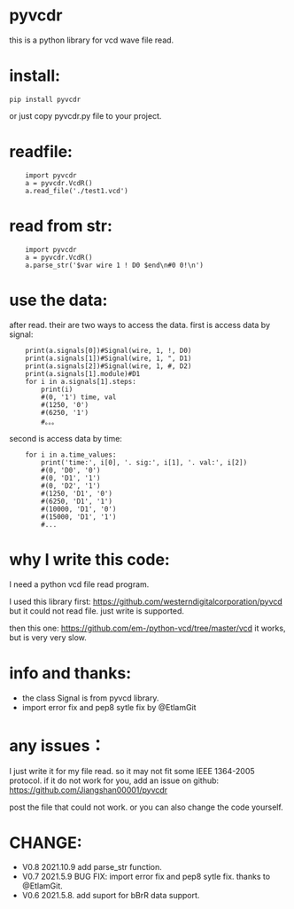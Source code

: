 # pyvcdr
this is a python library for vcd wave file read.

# install:
```
pip install pyvcdr
```

or just copy pyvcdr.py file to your project.


# readfile:
```
    import pyvcdr
    a = pyvcdr.VcdR()
    a.read_file('./test1.vcd')
```

# read from str:
```
    import pyvcdr
    a = pyvcdr.VcdR()
    a.parse_str('$var wire 1 ! D0 $end\n#0 0!\n')
```



# use the data:

after read. their are two ways to access the data.
first is access data by signal:
```	
    print(a.signals[0])#Signal(wire, 1, !, D0)
    print(a.signals[1])#Signal(wire, 1, ", D1)
    print(a.signals[2])#Signal(wire, 1, #, D2)
    print(a.signals[1].module)#D1
    for i in a.signals[1].steps:
        print(i)
        #(0, '1') time, val
        #(1250, '0')
        #(6250, '1')
        #。。。
```
second is access data by time:
```		
    for i in a.time_values:
        print('time:', i[0], '. sig:', i[1], '. val:', i[2])
        #(0, 'D0', '0')
        #(0, 'D1', '1')
        #(0, 'D2', '1')
        #(1250, 'D1', '0')
        #(6250, 'D1', '1')
        #(10000, 'D1', '0')
        #(15000, 'D1', '1')
        #...
```		





# why I write this code:

I need a python vcd file read program.

I used this library first:
https://github.com/westerndigitalcorporation/pyvcd
but it could not read file. just write is supported.

then this one:
https://github.com/em-/python-vcd/tree/master/vcd
it works, but is very very slow.



# info and thanks:

- the class Signal is from pyvcd library. 
- import error fix and pep8 sytle fix by @EtlamGit

# any issues：

I just write it for my file read. so it may not fit some IEEE 1364-2005 protocol.
if it do not work for you,
add an issue on github:
https://github.com/Jiangshan00001/pyvcdr

post the file that could not work.
or you can also change the code yourself.

# CHANGE:
- V0.8 2021.10.9 add parse_str function.
- V0.7 2021.5.9 BUG FIX: import error fix and pep8 sytle fix. thanks to @EtlamGit. 
- V0.6 2021.5.8. add suport for bBrR data support.





